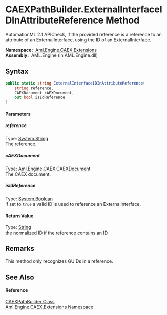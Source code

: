 CAEXPathBuilder.ExternalInterfaceIDInAttributeReference Method
==============================================================
AutomationML 2.1 APICheck, if the provided reference is a reference to an attribute of an ExternalInterface, using the ID of an ExternalInterface.

  **Namespace:**  [Aml.Engine.CAEX.Extensions][1]  
  **Assembly:**  AML.Engine (in AML.Engine.dll)

Syntax
------

```csharp
public static string ExternalInterfaceIDInAttributeReference(
	string reference,
	CAEXDocument cAEXDocument,
	out bool isIdReference
)
```

#### Parameters

##### *reference*
Type: [System.String][2]  
The reference.

##### *cAEXDocument*
Type: [Aml.Engine.CAEX.CAEXDocument][3]  
The CAEX document.

##### *isIdReference*
Type: [System.Boolean][4]  
if set to `true` a valid ID is used to reference an ExternalInterface.

#### Return Value
Type: [String][2]  
the normalized ID if the reference contains an ID

Remarks
-------
This method only recognizes GUIDs in a reference.

See Also
--------

#### Reference
[CAEXPathBuilder Class][5]  
[Aml.Engine.CAEX.Extensions Namespace][1]  

[1]: ../README.md
[2]: https://docs.microsoft.com/dotnet/api/system.string
[3]: ../../Aml.Engine.CAEX/CAEXDocument/README.md
[4]: https://docs.microsoft.com/dotnet/api/system.boolean
[5]: README.md
[6]: https://www.automationml.org
[7]: ../../icons/logoShade.png